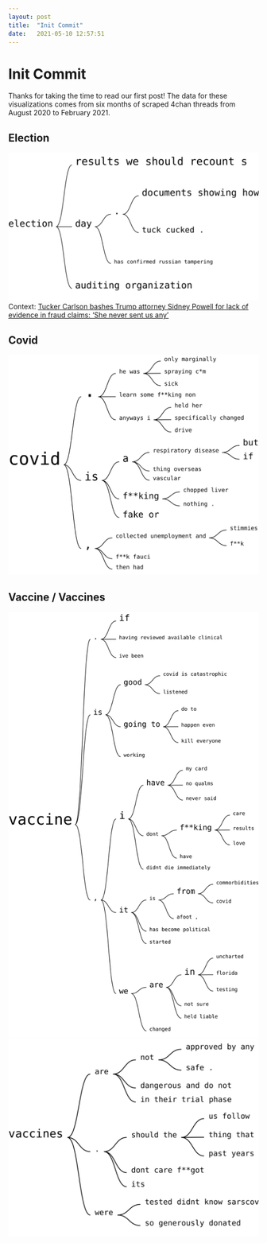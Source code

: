 ```yaml
---
layout: post
title:  "Init Commit"
date:   2021-05-10 12:57:51
---
```


# Init Commit
Thanks for taking the time to read our first post! The data for these visualizations comes from six months of scraped 4chan threads from August 2020 to February 2021.

## Election
![Election](/assets/img/election.svg)
Context: [Tucker Carlson bashes Trump attorney Sidney Powell for lack of evidence in fraud claims: ‘She never sent us any’](https://www.washingtonpost.com/nation/2020/11/20/tucker-carlson-sidney-powell-fraud/)

## Covid
![Covid](/assets/img/covid.svg)

## Vaccine / Vaccines
![Vaccine](/assets/img/vaccine.svg)
![Vaccines](/assets/img/vaccines.svg)
